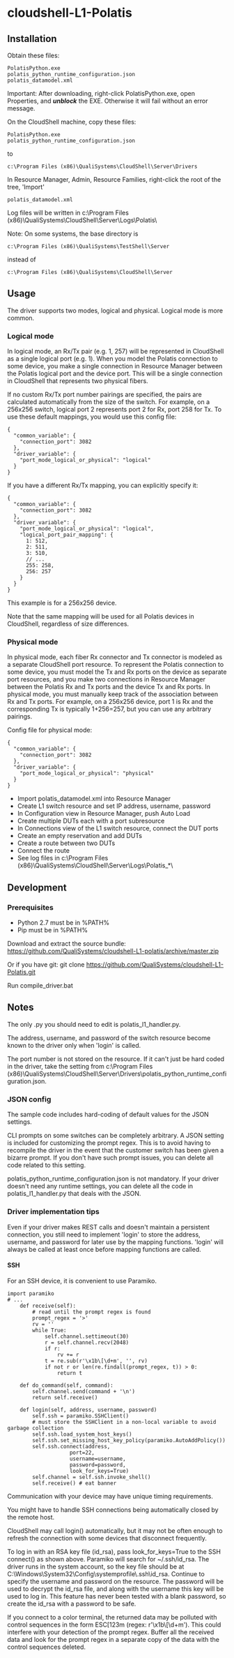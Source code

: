 # cloudshell-L1-Polatis

## Installation

Obtain these files:

    PolatisPython.exe
    polatis_python_runtime_configuration.json
    polatis_datamodel.xml

Important: After downloading, right-click PolatisPython.exe, open Properties, 
and ***unblock*** the EXE. Otherwise it will fail without an error message.

On the CloudShell machine, copy these files:

    PolatisPython.exe
    polatis_python_runtime_configuration.json

to

    c:\Program Files (x86)\QualiSystems\CloudShell\Server\Drivers


In Resource Manager, Admin, Resource Families, right-click the root of the tree, 'Import'

    polatis_datamodel.xml


Log files will be written in c:\Program Files (x86)\QualiSystems\CloudShell\Server\Logs\Polatis\

Note: On some systems, the base directory is

    c:\Program Files (x86)\QualiSystems\TestShell\Server
    
instead of

    c:\Program Files (x86)\QualiSystems\CloudShell\Server


## Usage

The driver supports two modes, logical and physical. Logical mode is more common.

### Logical mode
In logical mode, an Rx/Tx pair (e.g. 1, 257) will be represented in CloudShell 
as a single logical port (e.g. 1). When you model the Polatis connection to some device,
you make a single connection in Resource Manager between the Polatis logical port and the 
device port. This will be a single connection in CloudShell that represents two physical fibers.

If no custom Rx/Tx port number pairings are specified, the pairs are calculated automatically from 
the size of the switch. For example, on a 256x256 switch, logical port 2 represents port 2 for Rx, port 258 for Tx. To use these default mappings, you would use this config file:

    {
      "common_variable": {
        "connection_port": 3082
      },
      "driver_variable": {
        "port_mode_logical_or_physical": "logical"
      }
    }

If you have a different Rx/Tx mapping, you can explicitly specify it:

    {
      "common_variable": {
        "connection_port": 3082
      },
      "driver_variable": {
        "port_mode_logical_or_physical": "logical",
        "logical_port_pair_mapping": {
          1: 512,
          2: 511,
          3: 510,
          // ...
          255: 258,
          256: 257
        }
      }
    }

This example is for a 256x256 device.

Note that the same mapping will be used for all Polatis devices in CloudShell, regardless of size differences. 


### Physical mode
In physical mode, each fiber Rx connector and Tx connector is modeled as a separate CloudShell port resource. To represent the Polatis connection to some device,
you must model the Tx and Rx ports on the device as separate port resources, and you make two connections in Resource Manager between the
Polatis Rx and Tx ports and the device Tx and Rx ports. In physical mode, you must manually keep track of the association between Rx and Tx ports. For example, on a 256x256 device,
port 1 is Rx and the corresponding Tx is typically 1+256=257, but you can use any arbitrary pairings.


Config file for physical mode:

    {
      "common_variable": {
        "connection_port": 3082
      },
      "driver_variable": {
        "port_mode_logical_or_physical": "physical"
      }
    }


- Import polatis_datamodel.xml into Resource Manager
- Create L1 switch resource and set IP address, username, password
- In Configuration view in Resource Manager, push Auto Load
- Create multiple DUTs each with a port subresource
- In Connections view of the L1 switch resource, connect the DUT ports
- Create an empty reservation and add DUTs
- Create a route between two DUTs
- Connect the route
- See log files in c:\Program Files (x86)\QualiSystems\CloudShell\Server\Logs\\Polatis_*\


## Development

### Prerequisites
- Python 2.7 must be in %PATH%
- Pip must be in %PATH%


Download and extract the source bundle:
    https://github.com/QualiSystems/cloudshell-L1-polatis/archive/master.zip

Or if you have git:
    git clone https://github.com/QualiSystems/cloudshell-L1-Polatis.git


Run compile_driver.bat


## Notes

The only .py you should need to edit is polatis_l1_handler.py.

The address, username, and password of the switch resource become known to the driver only when 'login' is called. 

The port number is not stored on the resource. If it can't just be hard coded in the driver, take the setting from c:\Program Files (x86)\QualiSystems\CloudShell\Server\Drivers\\polatis_python_runtime_configuration.json.

### JSON config
The sample code includes hard-coding of default values for the JSON settings.

CLI prompts on some switches can be completely arbitrary. A JSON setting is included for customizing the prompt regex. This is to avoid having to recompile the driver in the event that the customer switch has been given a bizarre prompt. If you don't have such prompt issues, you can delete all code related to this setting.

polatis_python_runtime_configuration.json is not mandatory. If your driver doesn't need any runtime settings, you can delete all the code in polatis_l1_handler.py that deals with the JSON.

### Driver implementation tips

Even if your driver makes REST calls and doesn't maintain a persistent connection, you still need to implement 'login' to store the address, username, and password for later use by the mapping functions. 'login' will always be called at least once before mapping functions are called.    

#### SSH

For an SSH device, it is convenient to use Paramiko.

    import paramiko
    # ...
        def receive(self):
            # read until the prompt regex is found
            prompt_regex = '>'
            rv = ''
            while True:
                self.channel.settimeout(30)
                r = self.channel.recv(2048)
                if r:
                    rv += r
                t = re.sub(r'\x1b\[\d+m', '', rv)
                if not r or len(re.findall(prompt_regex, t)) > 0:
                    return t

        def do_command(self, command):
            self.channel.send(command + '\n')
            return self.receive()
            
        def login(self, address, username, password)
            self.ssh = paramiko.SSHClient()
            # must store the SSHClient in a non-local variable to avoid garbage collection
            self.ssh.load_system_host_keys()
            self.ssh.set_missing_host_key_policy(paramiko.AutoAddPolicy())
            self.ssh.connect(address,
                        port=22,
                        username=username,
                        password=password,
                        look_for_keys=True)
            self.channel = self.ssh.invoke_shell()
            self.receive() # eat banner
         

Communication with your device may have unique timing requirements.

You might have to handle SSH connections being automatically closed by the remote host.

CloudShell may call login() automatically, but it may not be often enough to refresh the connection with some devices that disconnect frequently.    

To log in with an RSA key file (id_rsa), pass look_for_keys=True to the SSH connect() as shown above. Paramiko will search for ~/.ssh/id_rsa. The driver runs in the system account, so the key file should be at C:\Windows\System32\Config\systemprofile\\.ssh\id_rsa. Continue to specify the username and password on the resource. The password will be used to decrypt the id_rsa file, and along with the username this key will be used to log in. This feature has never been tested with a blank password, so create the id_rsa with a password to be safe.    

If you connect to a color terminal, the returned data may be polluted with control sequences in the form ESC[123m (regex: r'\x1b\\[\d+m'). This could interfere with your detection of the prompt regex. Buffer all the received data and look for the prompt regex in a separate copy of the data with the control sequences deleted.


